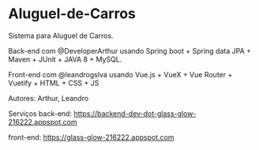 # Aluguel-de-Carros
Sistema para Aluguel de Carros. 

Back-end com @DeveloperArthur usando Spring boot + Spring data JPA + Maven + JUnit + JAVA 8 + MySQL. 

Front-end com @leandrogslva usando Vue.js + VueX + Vue Router + Vuetify + HTML + CSS + JS

Autores: Arthur, Leandro

Serviços
back-end: https://backend-dev-dot-glass-glow-216222.appspot.com

front-end: https://glass-glow-216222.appspot.com
